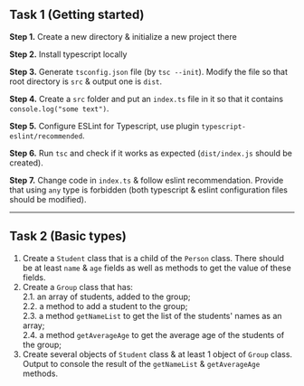 ## Task 1 (Getting started)

**Step 1.** Create a new directory & initialize a new project there

**Step 2.** Install typescript locally

**Step 3.** Generate `tsconfig.json` file (by `tsc --init`). Modify the file so that root directory is `src` & output one is `dist`.

**Step 4.** Create a `src` folder and put an `index.ts` file in it so that it contains `console.log("some text")`.

**Step 5.** Configure ESLint for Typescript, use plugin `typescript-eslint/recommended`.

**Step 6.** Run `tsc` and check if it works as expected (`dist/index.js` should be created).

**Step 7.** Change code in `index.ts` & follow eslint recommendation. Provide that using `any` type is forbidden (both typescript & eslint configuration files should be modified).

***

## Task 2 (Basic types)
1. Create a `Student` class that is a child of the `Person` class. There should be at least `name` & `age` fields as well as methods to get the value of these fields.
2. Create a `Group` class that has:     
2.1. an array of students, added to the group;   
2.2. a method to add a student to the group;  
2.3. a method `getNameList` to get the list of the students' names as an array;  
2.4. a method `getAverageAge` to get the average age of the students of the group;
3. Create several objects of `Student` class & at least 1 object of `Group` class. Output to console the result of the `getNameList` & `getAverageAge` methods.
 
